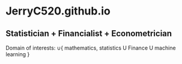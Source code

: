 # JerryC520.github.io
## Statistician + Financialist + Econometrician 
Domain of interests: $\cup \{$ mathematics, statistics U Finance U machine learning $\}$  
